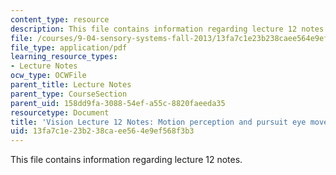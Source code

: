 ```yaml
---
content_type: resource
description: This file contains information regarding lecture 12 notes.
file: /courses/9-04-sensory-systems-fall-2013/13fa7c1e23b238caee564e9ef568f3b3_MIT9_04F13_Vis12.pdf
file_type: application/pdf
learning_resource_types:
- Lecture Notes
ocw_type: OCWFile
parent_title: Lecture Notes
parent_type: CourseSection
parent_uid: 158dd9fa-3088-54ef-a55c-8820faeeda35
resourcetype: Document
title: 'Vision Lecture 12 Notes: Motion perception and pursuit eye movements'
uid: 13fa7c1e-23b2-38ca-ee56-4e9ef568f3b3
---
```

This file contains information regarding lecture 12 notes.

